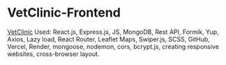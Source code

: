 # VetClinic-Frontend
<a href="https://vet-clinic-frontend.vercel.app/">VetClinic</a>
Used: React.js, Express.js, JS, MongoDB, Rest API, Formik, Yup, Axios, Lazy load,
React Router, Leaflet Maps, Swiper.js, SCSS, GitHub, Vercel, Render, mongoose,
nodemon, cors, bcrypt.js, creating responsive websites, cross-browser layout.
